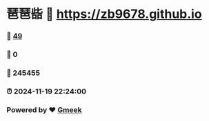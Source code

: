 # 琶琶啙 :link: https://zb9678.github.io 
### :page_facing_up: [49](https://zb9678.github.io/tag.html) 
### :speech_balloon: 0 
### :hibiscus: 245455 
### :alarm_clock: 2024-11-19 22:24:00 
### Powered by :heart: [Gmeek](https://github.com/Meekdai/Gmeek)
